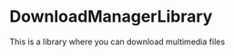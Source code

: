 DownloadManagerLibrary
======================


This is a library where you can download multimedia files
